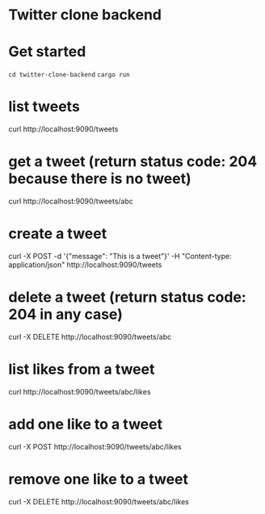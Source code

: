 # Twitter clone backend

# Get started
`cd twitter-clone-backend`
`cargo run`

# list tweets
curl http://localhost:9090/tweets

# get a tweet (return status code: 204 because there is no tweet)
curl http://localhost:9090/tweets/abc

# create a tweet
curl -X POST -d '{"message": "This is a tweet"}' -H "Content-type: application/json" http://localhost:9090/tweets

# delete a tweet (return status code: 204 in any case)
curl -X DELETE http://localhost:9090/tweets/abc

# list likes from a tweet
curl http://localhost:9090/tweets/abc/likes

# add one like to a tweet
curl -X POST http://localhost:9090/tweets/abc/likes

# remove one like to a tweet
curl -X DELETE http://localhost:9090/tweets/abc/likes
